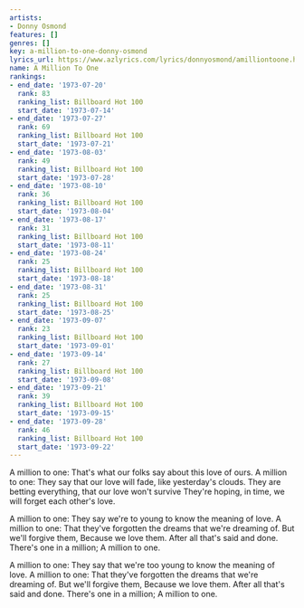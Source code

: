 ```yaml
---
artists:
- Donny Osmond
features: []
genres: []
key: a-million-to-one-donny-osmond
lyrics_url: https://www.azlyrics.com/lyrics/donnyosmond/amilliontoone.html
name: A Million To One
rankings:
- end_date: '1973-07-20'
  rank: 83
  ranking_list: Billboard Hot 100
  start_date: '1973-07-14'
- end_date: '1973-07-27'
  rank: 69
  ranking_list: Billboard Hot 100
  start_date: '1973-07-21'
- end_date: '1973-08-03'
  rank: 49
  ranking_list: Billboard Hot 100
  start_date: '1973-07-28'
- end_date: '1973-08-10'
  rank: 36
  ranking_list: Billboard Hot 100
  start_date: '1973-08-04'
- end_date: '1973-08-17'
  rank: 31
  ranking_list: Billboard Hot 100
  start_date: '1973-08-11'
- end_date: '1973-08-24'
  rank: 25
  ranking_list: Billboard Hot 100
  start_date: '1973-08-18'
- end_date: '1973-08-31'
  rank: 25
  ranking_list: Billboard Hot 100
  start_date: '1973-08-25'
- end_date: '1973-09-07'
  rank: 23
  ranking_list: Billboard Hot 100
  start_date: '1973-09-01'
- end_date: '1973-09-14'
  rank: 27
  ranking_list: Billboard Hot 100
  start_date: '1973-09-08'
- end_date: '1973-09-21'
  rank: 39
  ranking_list: Billboard Hot 100
  start_date: '1973-09-15'
- end_date: '1973-09-28'
  rank: 46
  ranking_list: Billboard Hot 100
  start_date: '1973-09-22'
---
```


A million to one:
That's what our folks say about this love of ours.
A million to one:
They say that our love will fade, like yesterday's clouds.
They are betting everything, that our love won't survive
They're hoping, in time, we will forget each other's love.

A million to one:
They say we're to young to know the meaning of love.
A million to one:
That they've forgotten the dreams that we're dreaming of.
But we'll forgive them,
Because we love them.
After all that's said and done.
There's one in a million;
A million to one.

A million to one:
They say that we're too young to know the meaning of love.
A million to one:
That they've forgotten the dreams that we're dreaming of.
But we'll forgive them,
Because we love them.
After all that's said and done.
There's one in a million;
A million to one.



